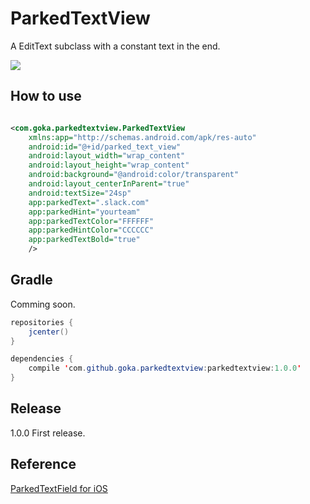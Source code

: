 # ParkedTextView
A EditText subclass with a constant text in the end.

![](https://github.com/gotokatsuya/ParkedTextView/blob/master/doc/demo-gif.gif)


## How to use

```xml

<com.goka.parkedtextview.ParkedTextView
    xmlns:app="http://schemas.android.com/apk/res-auto"
    android:id="@+id/parked_text_view"
    android:layout_width="wrap_content"
    android:layout_height="wrap_content"
    android:background="@android:color/transparent"
    android:layout_centerInParent="true"
    android:textSize="24sp"
    app:parkedText=".slack.com"
    app:parkedHint="yourteam"
    app:parkedTextColor="FFFFFF"
    app:parkedHintColor="CCCCCC"
    app:parkedTextBold="true"
    />

```

## Gradle

Comming soon.

```java
repositories {
    jcenter()
}

dependencies {
    compile 'com.github.goka.parkedtextview:parkedtextview:1.0.0'
}
```


## Release
1.0.0
 First release.


## Reference
[ParkedTextField for iOS](https://github.com/gmertk/ParkedTextField)
